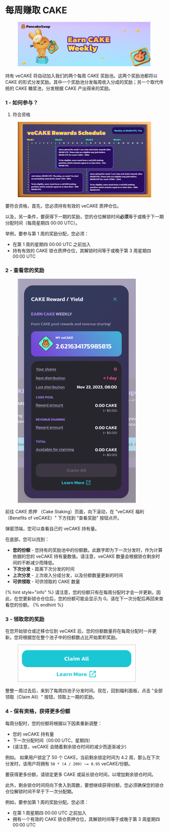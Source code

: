 # 每周赚取 CAKE

<figure><img src="../../../.gitbook/assets/image.png" alt=""><figcaption></figcaption></figure>

持有 veCAKE 将自动加入我们的两个每周 CAKE 奖励池。这两个奖励池都将以 CAKE 的形式分发奖励。其中一个奖励池分发每周收入分成的奖励；另一个取代传统的 CAKE 糖浆池，分发根据 CAKE 产出得来的奖励。

### 1 - 如何参与？

1. 符合资格

<figure><img src="../../../.gitbook/assets/image (1).png" alt=""><figcaption></figcaption></figure>

要符合资格，首先，您必须持有有效的 veCAKE 质押仓位。&#x20;

以及，另一条件，要获得下一期的奖励，您的仓位解锁时间**必须**等于或晚于下一期分配时间（每周星期四 00:00 UTC）。

&#x20;举例，要参与第 1 周的奖励分配，您必须：

* 在第 1 周的星期四 00:00 UTC 之前加入&#x20;
* 持有有效的 CAKE 锁仓质押仓位，其解锁时间等于或晚于第 3 周星期四 00:00 UTC

### 2 - 查看您的奖励

<figure><img src="../../../.gitbook/assets/image (2).png" alt="" width="375"><figcaption></figcaption></figure>

前往 CAKE 质押 （Cake Staking）页面，向下滚动，在 "veCAKE 福利（Benefits of veCAKE）" 下方找到 "查看奖励" 按钮点开。&#x20;

弹窗顶端，您可以查看自己的 veCAKE 持有量。

在底部，您可以找到：

* **您的份额** - 您持有的奖励池中的份额数。此数字即为下一次分发时，作为计算依据的您的 veCAKE 持有量数值。请注意，veCAKE 数量会根据锁仓剩余时间的不断减少而降低。
* **下次分发** - 距离下次分发的时间&#x20;
* **上次分发** - 上次收入分成分发，以及份额数量更新的时间&#x20;
* **可供领取** - 可供领取的 CAKE 数量

{% hint style="info" %}
请注意，您的份额只有在每周分配时才会一并更新。因此，在您更新锁仓仓位后，您的份额可能会显示为 0。请在下一次分配后再回来查看您的份额。
{% endhint %}

### 3 - 领取您的奖励

在您开始锁仓或迁移仓位到 veCAKE 后，您的份额数量将在每周分配时一并更新。您将根据您在整个池子中的份额数占比开始累积奖励。

<figure><img src="../../../.gitbook/assets/image (3).png" alt="" width="375"><figcaption></figcaption></figure>

整整一周过去后，来到了每周四池子分发时间。现在，回到福利面板，点击 "全部领取（Claim All）" 按钮，领取上一期的奖励。

### 4 - 保有资格，获得更多份额&#x20;

每周分配时，您的份额将根据以下因素重新调整：&#x20;

* 您的 veCAKE 持有量&#x20;
* 下一次分配时间（00:00 UTC，星期四）
* &#x20;(请注意，veCAKE 会随着剩余锁仓时间的减少而逐渐减少）

例如。 如果用户锁定了 50 个 CAKE，当前剩余锁定时间为 4.2 周，那么在下次分发时，该用户将拥有 `50 * (4 / 209) ~= 0.95` veCAKE/份额。&#x20;

要获得更多份额，请锁定更多 CAKE 或延长锁仓时间，以增加剩余锁仓时间。&#x20;

此外，剩余锁仓时间将向下舍入到周数，要想继续获得份额，您必须确保您的锁仓仓位解锁时间不早于下一次分配期。

例如，要参加第 1 周的奖励分配。您必须：

* 在第 1 周星期四 00:00 UTC 之前加入&#x20;
* 拥有一个有效的 CAKE 锁仓质押仓位，其解锁时间等于或晚于第 3 周星期四 00:00 UTC
